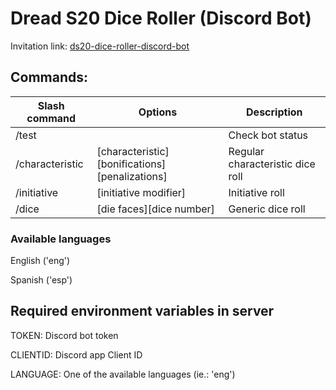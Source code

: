 # Dread S20 Dice Roller (Discord Bot)

Invitation link: [ds20-dice-roller-discord-bot](https://discord.com/api/oauth2/authorize?client_id=882657408000880640&permissions=139586726976&scope=bot%20applications.commands)

## Commands:

Slash command | Options | Description
--------------|---------|------------
/test         |         |Check bot status
/characteristic            |[characteristic][bonifications][penalizations]|Regular characteristic dice roll
/initiative            |[initiative modifier]|Initiative roll
/dice            |[die faces][dice number]|Generic dice roll

### Available languages

English ('eng')

Spanish ('esp')

## Required environment variables in server

TOKEN: Discord bot token

CLIENTID: Discord app Client ID

LANGUAGE: One of the available languages (ie.: 'eng')

